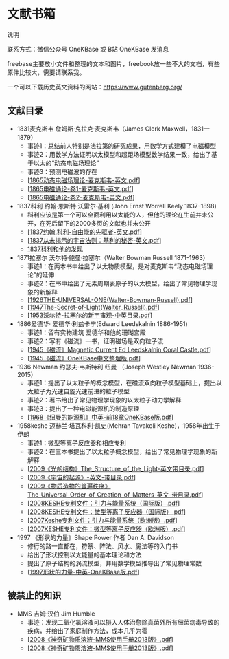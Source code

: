 
# 文献书箱

说明

联系方式：微信公众号 OneKBase 或 B站 OneKBase 发消息

freebase主要放小文件和整理的文本和图片，freebook放一些不大的文档，有些原件比较大，需要请联系我。

一个可以下载历史英文资料的网站：https://www.gutenberg.org/


## 文献目录

- 1831麦克斯韦 詹姆斯·克拉克·麦克斯韦（James Clerk Maxwell，1831—1879）
  - 事迹1：总结前人特别是法拉第的研究成果，用数学方式建模了电磁模型
  - 事迹2：用数学方法证明以太模型和超距场模型数学结果一致，给出了基于以太的“动态电磁场理论”
  - 事迹3：预测电磁波的存在
  - [[1865动态电磁场理论-麦克斯韦-英文.pdf]]
  - [[1865电磁通论-卷1-麦克斯韦-英文.pdf]]
  - [[1865电磁通论-卷2-麦克斯韦-英文.pdf]]
- 1837科利 约翰·恩斯特·沃雷尔·基利 (John Ernst Worrell Keely 1837-1898)
  - 科利应该是第一个可以全面利用以太能的人，但他的理论在生前并未公开，在死后留下的2000多页的文献也并未公开
  - [[1837约翰.科利-自由能的先驱者-英文.pdf]]
  - [[1837从未揭示的宇宙法则：基利的秘密-英文.pdf]]
  - [1837科利和他的发现](./1837keely/1837keely-and-his-discoveries/keely-and-his-discoveries.html)
- 1871拉塞尔 沃尔特·鲍曼·拉塞尔（Walter Bowman Russell 1871-1963）
  - 事迹1：在两本书中给出了以太物质模型，是对麦克斯韦“动态电磁场理论”的延伸
  - 事迹2：在书中给出了元素周期表原子的以太模型，给出了常见物理学现象的新解释
  - [[1926THE-UNIVERSAL-ONE(Walter-Bowman-Russell).pdf]]
  - [[1947The-Secret-of-Light(Walter_Russell).pdf]]
  - [[1953沃尔特-拉塞尔的新宇宙观-中英目录.pdf]]
- 1886爱德华· 爱德华·利兹卡宁(Edward Leedskalnin 1886-1951)
  - 事迹1：留有实物建筑 爱德华和他的珊瑚宫殿
  - 事迹2：写有《磁流》一书，证明磁场是双向粒子流
  - [[1945《磁流》Magnetic Current Ed Leedskalnin Coral Castle.pdf]]
  - [[1945《磁流》OneKBase中文整理版.pdf]]
- 1936 Newman 约瑟夫·韦斯特利·纽曼 （Joseph Westley Newman 1936-2015)
  - 事迹1：提出了以太粒子的概念模型，在磁流双向粒子模型基础上，提出以太粒子为光速自旋光速前进的粒子模型
  - 事迹2：著书给出了常见物理学现象的以太粒子动力学解释
  - 事迹3：提出了一种电磁能源机的制造原理
  - [[1968《纽曼的能源机》中英-前18章OneKBase版.pdf]]
- 1958keshe 迈赫兰·塔瓦科利·凯史(Mehran Tavakoli Keshe)，1958年出生于伊朗
  - 事迹1：微型等离子反应器和相应专利
  - 事迹2：在三本书提出了以太粒子概念模型，给出了常见物理学现象的新解释
  - [[2009《光的结构》The_Structure_of_the_Light-英文带目录.pdf]] 
  - [[2009《宇宙的起源》-英文-带目录.pdf]] 
  - [[2009《物质造物的普遍秩序》The_Universal_Order_of_Creation_of_Matters-英文-带目录.pdf]]
  - [[2008KESHE专利文件：引力与能量系统（国际版）.pdf]]
  - [[2008KESHE专利文件：微型等离子反应器（国际版）.pdf]]
  - [[2007Keshe专利文件：引力与能量系统（欧洲版）.pdf]]  
  - [[2007KESHE专利文件：微型等离子反应器（欧洲版）.pdf]] 
- 1997 《形状的力量》Shape Power 作者 Dan A. Davidson
  - 修行的路一直都在，符箓、阵法、风水、魔法等的入门书
  - 给出了形状控制以太能量的基本理论和方法
  - 提出了原子结构的涡流模型，并用数学模型推导出了常见物理常数
  - [[1997形状的力量-中英-OneKBase版.pdf]]
  
## 被禁止的知识

- MMS 吉姆·汉伯 Jim Humble
  - 事迹：发现二氧化氯溶液可以摄入人体治愈除真菌外所有细菌病毒导致的疾病，并给出了家庭制作方法，成本几乎为零
  - [[2008《神奇矿物质溶液-MMS使用手册2013版》.pdf]]  
  - [[2008《神奇矿物质溶液-MMS使用手册2013版》.pdf]]


[//begin]: # "Autogenerated link references for markdown compatibility"
[1865动态电磁场理论-麦克斯韦-英文.pdf]: 1831maxwell/1865%E5%8A%A8%E6%80%81%E7%94%B5%E7%A3%81%E5%9C%BA%E7%90%86%E8%AE%BA-%E9%BA%A6%E5%85%8B%E6%96%AF%E9%9F%A6-%E8%8B%B1%E6%96%87.pdf "1865动态电磁场理论-麦克斯韦-英文.pdf"
[1865电磁通论-卷1-麦克斯韦-英文.pdf]: 1831maxwell/1865%E7%94%B5%E7%A3%81%E9%80%9A%E8%AE%BA-%E5%8D%B71-%E9%BA%A6%E5%85%8B%E6%96%AF%E9%9F%A6-%E8%8B%B1%E6%96%87.pdf "1865电磁通论-卷1-麦克斯韦-英文.pdf"
[1865电磁通论-卷2-麦克斯韦-英文.pdf]: 1831maxwell/1865%E7%94%B5%E7%A3%81%E9%80%9A%E8%AE%BA-%E5%8D%B72-%E9%BA%A6%E5%85%8B%E6%96%AF%E9%9F%A6-%E8%8B%B1%E6%96%87.pdf "1865电磁通论-卷2-麦克斯韦-英文.pdf"
[1837约翰.科利-自由能的先驱者-英文.pdf]: 1837keely/1837%E7%BA%A6%E7%BF%B0.%E7%A7%91%E5%88%A9-%E8%87%AA%E7%94%B1%E8%83%BD%E7%9A%84%E5%85%88%E9%A9%B1%E8%80%85-%E8%8B%B1%E6%96%87.pdf "1837约翰.科利-自由能的先驱者-英文.pdf"
[1837从未揭示的宇宙法则：基利的秘密-英文.pdf]: 1837keely/1837%E4%BB%8E%E6%9C%AA%E6%8F%AD%E7%A4%BA%E7%9A%84%E5%AE%87%E5%AE%99%E6%B3%95%E5%88%99%EF%BC%9A%E5%9F%BA%E5%88%A9%E7%9A%84%E7%A7%98%E5%AF%86-%E8%8B%B1%E6%96%87.pdf "1837从未揭示的宇宙法则：基利的秘密-英文.pdf"
[1926THE-UNIVERSAL-ONE(Walter-Bowman-Russell).pdf]: 1871russell/1926THE-UNIVERSAL-ONE(Walter-Bowman-Russell).pdf "1926THE-UNIVERSAL-ONE(Walter-Bowman-Russell).pdf"
[1947The-Secret-of-Light(Walter_Russell).pdf]: 1871russell/1947The-Secret-of-Light(Walter_Russell).pdf "1947The-Secret-of-Light(Walter_Russell).pdf"
[1953沃尔特-拉塞尔的新宇宙观-中英目录.pdf]: 1871russell/1953%E6%B2%83%E5%B0%94%E7%89%B9-%E6%8B%89%E5%A1%9E%E5%B0%94%E7%9A%84%E6%96%B0%E5%AE%87%E5%AE%99%E8%A7%82-%E4%B8%AD%E8%8B%B1%E7%9B%AE%E5%BD%95.pdf "1953沃尔特-拉塞尔的新宇宙观-中英目录.pdf"
[1945《磁流》Magnetic Current Ed Leedskalnin Coral Castle.pdf]: <1886edward/1945%E3%80%8A%E7%A3%81%E6%B5%81%E3%80%8BMagnetic Current Ed Leedskalnin Coral Castle.pdf> "1945《磁流》Magnetic Current Ed Leedskalnin Coral Castle.pdf"
[1945《磁流》OneKBase中文整理版.pdf]: 1886edward/1945%E3%80%8A%E7%A3%81%E6%B5%81%E3%80%8BOneKBase%E4%B8%AD%E6%96%87%E6%95%B4%E7%90%86%E7%89%88.pdf "1945《磁流》OneKBase中文整理版.pdf"
[1968《纽曼的能源机》中英-前18章OneKBase版.pdf]: 1930newman/1968%E3%80%8A%E7%BA%BD%E6%9B%BC%E7%9A%84%E8%83%BD%E6%BA%90%E6%9C%BA%E3%80%8B%E4%B8%AD%E8%8B%B1-%E5%89%8D18%E7%AB%A0OneKBase%E7%89%88.pdf "1968《纽曼的能源机》中英-前18章OneKBase版.pdf"
[2009《光的结构》The_Structure_of_the_Light-英文带目录.pdf]: 1958keshe/2009%E3%80%8A%E5%85%89%E7%9A%84%E7%BB%93%E6%9E%84%E3%80%8BThe_Structure_of_the_Light-%E8%8B%B1%E6%96%87%E5%B8%A6%E7%9B%AE%E5%BD%95.pdf "2009《光的结构》The_Structure_of_the_Light-英文带目录.pdf"
[2009《宇宙的起源》-英文-带目录.pdf]: 1958keshe/2009%E3%80%8A%E5%AE%87%E5%AE%99%E7%9A%84%E8%B5%B7%E6%BA%90%E3%80%8B-%E8%8B%B1%E6%96%87-%E5%B8%A6%E7%9B%AE%E5%BD%95.pdf "2009《宇宙的起源》-英文-带目录.pdf"
[2009《物质造物的普遍秩序》The_Universal_Order_of_Creation_of_Matters-英文-带目录.pdf]: 1958keshe/2009%E3%80%8A%E7%89%A9%E8%B4%A8%E9%80%A0%E7%89%A9%E7%9A%84%E6%99%AE%E9%81%8D%E7%A7%A9%E5%BA%8F%E3%80%8BThe_Universal_Order_of_Creation_of_Matters-%E8%8B%B1%E6%96%87-%E5%B8%A6%E7%9B%AE%E5%BD%95.pdf "2009《物质造物的普遍秩序》The_Universal_Order_of_Creation_of_Matters-英文-带目录.pdf"
[2008KESHE专利文件：引力与能量系统（国际版）.pdf]: 1958keshe/2008KESHE%E4%B8%93%E5%88%A9%E6%96%87%E4%BB%B6%EF%BC%9A%E5%BC%95%E5%8A%9B%E4%B8%8E%E8%83%BD%E9%87%8F%E7%B3%BB%E7%BB%9F%EF%BC%88%E5%9B%BD%E9%99%85%E7%89%88%EF%BC%89.pdf "2008KESHE专利文件：引力与能量系统（国际版）.pdf"
[2008KESHE专利文件：微型等离子反应器（国际版）.pdf]: 1958keshe/2008KESHE%E4%B8%93%E5%88%A9%E6%96%87%E4%BB%B6%EF%BC%9A%E5%BE%AE%E5%9E%8B%E7%AD%89%E7%A6%BB%E5%AD%90%E5%8F%8D%E5%BA%94%E5%99%A8%EF%BC%88%E5%9B%BD%E9%99%85%E7%89%88%EF%BC%89.pdf "2008KESHE专利文件：微型等离子反应器（国际版）.pdf"
[2007Keshe专利文件：引力与能量系统（欧洲版）.pdf]: 1958keshe/2007Keshe%E4%B8%93%E5%88%A9%E6%96%87%E4%BB%B6%EF%BC%9A%E5%BC%95%E5%8A%9B%E4%B8%8E%E8%83%BD%E9%87%8F%E7%B3%BB%E7%BB%9F%EF%BC%88%E6%AC%A7%E6%B4%B2%E7%89%88%EF%BC%89.pdf "2007Keshe专利文件：引力与能量系统（欧洲版）.pdf"
[2007KESHE专利文件：微型等离子反应器（欧洲版）.pdf]: 1958keshe/2007KESHE%E4%B8%93%E5%88%A9%E6%96%87%E4%BB%B6%EF%BC%9A%E5%BE%AE%E5%9E%8B%E7%AD%89%E7%A6%BB%E5%AD%90%E5%8F%8D%E5%BA%94%E5%99%A8%EF%BC%88%E6%AC%A7%E6%B4%B2%E7%89%88%EF%BC%89.pdf "2007KESHE专利文件：微型等离子反应器（欧洲版）.pdf"
[1997形状的力量-中英-OneKBase版.pdf]: 1997shapepower/1997%E5%BD%A2%E7%8A%B6%E7%9A%84%E5%8A%9B%E9%87%8F-%E4%B8%AD%E8%8B%B1-OneKBase%E7%89%88.pdf "1997形状的力量-中英-OneKBase版.pdf"
[2008《神奇矿物质溶液-MMS使用手册2013版》.pdf]: mms/2008%E3%80%8A%E7%A5%9E%E5%A5%87%E7%9F%BF%E7%89%A9%E8%B4%A8%E6%BA%B6%E6%B6%B2-MMS%E4%BD%BF%E7%94%A8%E6%89%8B%E5%86%8C2013%E7%89%88%E3%80%8B.pdf "2008《神奇矿物质溶液-MMS使用手册2013版》.pdf"
[//end]: # "Autogenerated link references"